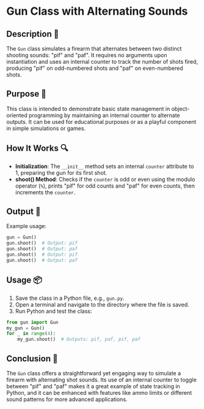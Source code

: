# Gun Class with Alternating Sounds

## Description 📝

The `Gun` class simulates a firearm that alternates between two distinct shooting sounds: "pif" and "paf".
It requires no arguments upon instantiation and uses an internal counter to track the number of shots fired, producing "pif" on odd-numbered shots and "paf" on even-numbered shots.

## Purpose 🎯

This class is intended to demonstrate basic state management in object-oriented programming by maintaining an internal counter to alternate outputs.
It can be used for educational purposes or as a playful component in simple simulations or games.

## How It Works 🔍

-   **Initialization**: The `__init__` method sets an internal `counter` attribute to 1, preparing the gun for its first shot.
-   **shoot() Method**: Checks if the `counter` is odd or even using the modulo operator (`%`), prints "pif" for odd counts and "paf" for even counts, then increments the `counter`.

## Output 📜

Example usage:

```python
gun = Gun()
gun.shoot()  # Output: pif
gun.shoot()  # Output: paf
gun.shoot()  # Output: pif
gun.shoot()  # Output: paf
```

## Usage 📦

1. Save the class in a Python file, e.g., `gun.py`.
2. Open a terminal and navigate to the directory where the file is saved.
3. Run Python and test the class:

```python
from gun import Gun
my_gun = Gun()
for _ in range(4):
    my_gun.shoot()  # Outputs: pif, paf, pif, paf
```

## Conclusion 🚀

The `Gun` class offers a straightforward yet engaging way to simulate a firearm with alternating shot sounds.
Its use of an internal counter to toggle between "pif" and "paf" makes it a great example of state tracking in Python, and it can be enhanced with features like ammo limits or different sound patterns for more advanced applications.
